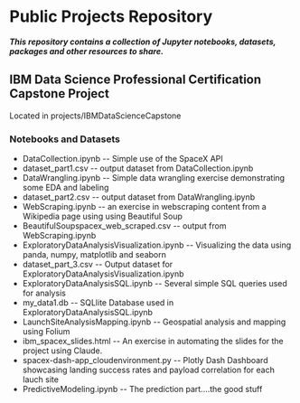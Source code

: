 # Public Projects Repository
***This repository contains a collection of Jupyter notebooks, datasets, packages and other resources to share.***
## IBM Data Science Professional Certification Capstone Project
Located in projects/IBMDataScienceCapstone
### Notebooks and Datasets
* DataCollection.ipynb -- Simple use of the SpaceX API  
* dataset_part1.csv -- output dataset from DataCollection.ipynb  
* DataWrangling.ipynb -- Simple data wrangling exercise demonstrating some EDA and labeling  
* dataset_part2.csv -- output dataset from DataWrangling.ipynb  
* WebScraping.ipynb -- an exercise in webscraping content from a Wikipedia page using using Beautiful Soup  
* BeautifulSoupspacex_web_scraped.csv -- output from WebScraping.ipynb  
* ExploratoryDataAnalysisVisualization.ipynb -- Visualizing the data using panda, numpy, matplotlib and seaborn    
* dataset_part_3.csv -- Output dataset for ExploratoryDataAnalysisVisualization.ipynb  
* ExploratoryDataAnalysisSQL.ipynb -- Several simple SQL queries used for analysis  
* my_data1.db -- SQLlite Database used in ExploratoryDataAnalysisSQL.ipynb  
* LaunchSiteAnalysisMapping.ipynb -- Geospatial analysis and mapping using Folium  
* ibm_spacex_slides.html -- An exercise in automating the slides for the project using Claude.  
* spacex-dash-app_cloudenvironment.py -- Plotly Dash Dashboard showcasing landing success rates and payload correlation for each lauch site  
* PredictiveModeling.ipynb -- The prediction part....the good stuff



